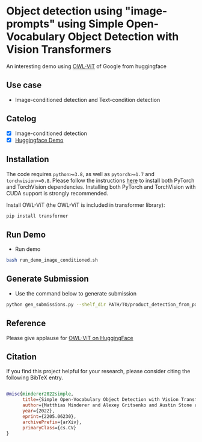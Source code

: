 # Object detection using "image-prompts" using Simple Open-Vocabulary Object Detection with Vision Transformers

An interesting demo using [OWL-ViT](https://arxiv.org/abs/2205.06230) of Google from huggingface

## Use case
- Image-conditioned detection and Text-condition detection

## Catelog
- [x] Image-conditioned detection
- [x] [Huggingface Demo](https://huggingface.co/spaces/ngthanhtinqn/Segment_Anything_With_OWL-ViT)

## Installation
The code requires `python>=3.8`, as well as `pytorch>=1.7` and `torchvision>=0.8`. Please follow the instructions [here](https://pytorch.org/get-started/locally/) to install both PyTorch and TorchVision dependencies. Installing both PyTorch and TorchVision with CUDA support is strongly recommended.


Install OWL-ViT (the OWL-ViT is included in transformer library):

```bash
pip install transformer
```

## Run Demo

- Run demo
```bash
bash run_demo_image_conditioned.sh
```

## Generate Submission
- Use the command below to generate submission
```bash
python gen_submissions.py --shelf_dir PATH/TO/product_detection_from_packshots/shelf_images/  --query_dir PATH/TO/product_detection_from_packshots/product_images --device cpu:0 --owlvit_model owlvit-base-patch16 --box_threshold 0.66 
```


## Reference
Please give applause for [OWL-ViT on HuggingFace](https://huggingface.co/spaces/adirik/OWL-ViT)


## Citation
If you find this project helpful for your research, please consider citing the following BibTeX entry.
```BibTex

@misc{minderer2022simple,
      title={Simple Open-Vocabulary Object Detection with Vision Transformers}, 
      author={Matthias Minderer and Alexey Gritsenko and Austin Stone and Maxim Neumann and Dirk Weissenborn and Alexey Dosovitskiy and Aravindh Mahendran and Anurag Arnab and Mostafa Dehghani and Zhuoran Shen and Xiao Wang and Xiaohua Zhai and Thomas Kipf and Neil Houlsby},
      year={2022},
      eprint={2205.06230},
      archivePrefix={arXiv},
      primaryClass={cs.CV}
}
```